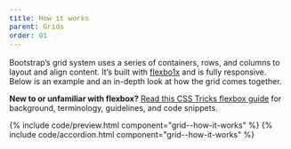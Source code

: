 ```yaml
---
title: How it works
parent: Grids
order: 01
---
```


Bootstrap’s grid system uses a series of containers, rows, and columns to layout and align content. It’s built with [flexbo1x](https://developer.mozilla.org/en-US/docs/Web/CSS/CSS_Flexible_Box_Layout/Using_CSS_flexible_boxes) and is fully responsive. Below is an example and an in-depth look at how the grid comes together.

**New to or unfamiliar with flexbox?** [Read this CSS Tricks flexbox guide](https://css-tricks.com/snippets/css/a-guide-to-flexbox/#flexbox-background) for background, terminology, guidelines, and code snippets.

{% include code/preview.html component="grid--how-it-works" %}
{% include code/accordion.html component="grid--how-it-works" %}

<style scoped>
    .grid-example {
        position: relative;
        padding: 16px;
        margin: 16px -15px;
        border: 3px 0 0 solid #f7f7f9;
    }
    @media (min-width: 576px) {
        .grid-example {
            padding: 24px;
            margin: 16px 0 0 0;
        }
    }
    .grid-example > .row > .col,
    .grid-example .row > [class^=col-] {
        padding-top: .75rem;
        padding-bottom: .75rem;
        background-color: rgba(86,61,124,.15);
        border: 1px solid rgba(86,61,124,.2);
    }
    code {
        padding: 3px 6px;
        background-color: #eee;
        border-radius: 4px;
        font-family: SFMono-Regular, Menlo, Monaco, Consolas, "Liberation Mono", "Courier New", monospace;
        font-size: 90%;
        color: #bd4147;
    }
</style>
